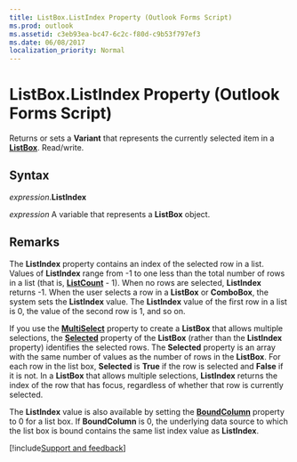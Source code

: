```yaml
---
title: ListBox.ListIndex Property (Outlook Forms Script)
ms.prod: outlook
ms.assetid: c3eb93ea-bc47-6c2c-f80d-c9b53f797ef3
ms.date: 06/08/2017
localization_priority: Normal
---
```



# ListBox.ListIndex Property (Outlook Forms Script)

Returns or sets a **Variant** that represents the currently selected item in a **[ListBox](Outlook.listbox.md)**. Read/write.


## Syntax

_expression_.**ListIndex**

_expression_ A variable that represents a **ListBox** object.


## Remarks

The **ListIndex** property contains an index of the selected row in a list. Values of **ListIndex** range from -1 to one less than the total number of rows in a list (that is, **[ListCount](Outlook.listbox.listcount.md)** - 1). When no rows are selected, **ListIndex** returns -1. When the user selects a row in a **ListBox** or **ComboBox**, the system sets the  **ListIndex** value. The **ListIndex** value of the first row in a list is 0, the value of the second row is 1, and so on.

If you use the  **[MultiSelect](Outlook.listbox.multiselect.md)** property to create a **ListBox** that allows multiple selections, the **[Selected](Outlook.listbox.selected.md)** property of the **ListBox** (rather than the **ListIndex** property) identifies the selected rows. The **Selected** property is an array with the same number of values as the number of rows in the **ListBox**. For each row in the list box,  **Selected** is **True** if the row is selected and **False** if it is not. In a **ListBox** that allows multiple selections, **ListIndex** returns the index of the row that has focus, regardless of whether that row is currently selected.

The **ListIndex** value is also available by setting the **[BoundColumn](Outlook.listbox.boundcolumn.md)** property to 0 for a list box. If **BoundColumn** is 0, the underlying data source to which the list box is bound contains the same list index value as **ListIndex**.

[!include[Support and feedback](~/includes/feedback-boilerplate.md)]